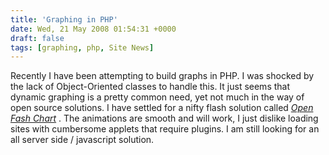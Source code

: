 ```yaml
---
title: 'Graphing in PHP'
date: Wed, 21 May 2008 01:54:31 +0000
draft: false
tags: [graphing, php, Site News]
---
```


Recently I have been attempting to build graphs in PHP. I was shocked by the lack of Object-Oriented classes to handle this. It just seems that dynamic graphing is a pretty common need, yet not much in the way of open source solutions. I have settled for a nifty flash solution called [_Open Fash Chart_](http://www.google.com/url?sa=t&ct=res&cd=1&url=http%3A%2F%2Fteethgrinder.co.uk%2Fopen-flash-chart%2F&ei=QoAzSIjoKI2seaHExO8G&usg=AFQjCNHhH4HeV617YM1pOwm5Ew3oqiHSyw&sig2=9dYWZImuokV9PBHrFVutkg "Check out OFC") . The animations are smooth and will work, I just dislike loading sites with cumbersome applets that require plugins. I am still looking for an all server side / javascript solution.